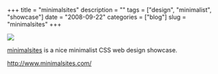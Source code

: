 +++
title = "minimalsites"
description = ""
tags = ["design", "minimalist", "showcase"]
date = "2008-09-22"
categories = ["blog"]
slug = "minimalsites"
+++



  <div class="notebook-screenshot"><a href="http://www.minimalsites.com/"><img src="//media.konigi.com/bluga/wt48d7befc2b0f3.jpg"/></a></div><p><a href="http://www.minimalsites.com/">minimalsites</a> is a nice minimalist CSS web design showcase.</p>
    
  <a href="http://www.minimalsites.com/">http://www.minimalsites.com/</a>
